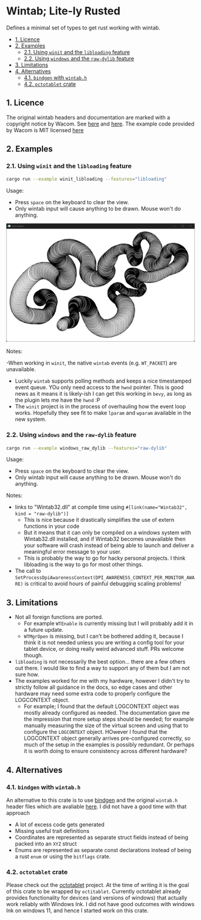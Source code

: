 # Wintab; Lite-ly Rusted <!-- omit in toc -->

Defines a minimal set of types to get rust working with wintab.

- [1. Licence](#1-licence)
- [2. Examples](#2-examples)
  - [2.1. Using `winit` and the `libloading` feature](#21-using-winit-and-the-libloading-feature)
  - [2.2. Using `windows` and the `raw-dylib` feature](#22-using-windows-and-the-raw-dylib-feature)
- [3. Limitations](#3-limitations)
- [4. Alternatives](#4-alternatives)
  - [4.1. `bindgen` with `wintab.h`](#41-bindgen-with-wintabh)
  - [4.2. `octotablet` crate](#42-octotablet-crate)


## 1. Licence

The original wintab headers and documentation are marked with a copyright notice by Wacom.
See [here](https://github.com/Wacom-Developer/wacom-device-kit-windows/blob/881d8e8303e858e53584e70235fe32e3c9ef06f2/Wintab%20Pressure%20Test/SampleCode/Wintab/WINTAB.H#L1C1-L10C81)
and [here](https://developer-docs.wacom.com/docs/icbt/windows/wintab/wintab-reference/).
The example code provided by Wacom is MIT licensed [here](https://github.com/Wacom-Developer/wacom-device-kit-windows/blob/881d8e8303e858e53584e70235fe32e3c9ef06f2/Wintab%20Pressure%20Test/SampleCode/MIT-license.txt)

## 2. Examples

### 2.1. Using `winit` and the `libloading` feature

```bash
cargo run --example winit_libloading --features="libloading"
```

Usage:

- Press `space` on the keyboard to clear the view.
- Only wintab input will cause anything to be drawn. Mouse won't do anything.

![Screenshot of Window Showing Debug Strokes with Pressure](./readme_extras/screenshot.png)

Notes:

-When working in `winit`, the native `wintab` events (e.g. `WT_PACKET`) are
  unavailable.
  - Luckily `wintab` supports polling methods and keeps a nice timestamped event
    queue. YOu only need access to the `hwnd` pointer. This is good news as it
    means it is likely-ish I can get this working in `bevy`, as long as the
    plugin lets me have the `hwnd` :P
  - The `winit` project is in the process of overhauling how the event loop
    works. Hopefully they see fit to make `lparam` and `wparam` available in the new
    system.

### 2.2. Using `windows` and the `raw-dylib` feature

```bash
cargo run --example windows_raw_dylib --features="raw-dylib"
```

Usage:

- Press `space` on the keyboard to clear the view.
- Only wintab input will cause anything to be drawn. Mouse won't do anything.

Notes:

- links to "Wintab32.dll" at compile time using
  `#[link(name="Wintab32", kind = "raw-dylib")]`
  - This is nice because it drastically simplifies the use of extern functions in your code
  - But it means that it can only be compiled on a windows system with
    Wintab32.dll installed, and if Wintab32 becomes unavailable then your
    software will crash instead of being able to launch and deliver a meaningful
    error message to your user.
  - This is probably the way to go for hacky personal projects. I think
    libloading is the way to go for most other things.
- The call to
  `SetProcessDpiAwarenessContext(DPI_AWARENESS_CONTEXT_PER_MONITOR_AWARE)` is
  critical to avoid hours of painful debugging scaling problems!

## 3. Limitations

- Not all foreign functions are ported.
  - For example `WTEnable` is currently missing but I will probably add it in a
    future update.
  - `WTMgrOpen` is missing, but I can't be bothered adding it, because I think it
    is not needed unless you are writing a config tool for your tablet device,
    or doing really weird advanced stuff. PRs welcome though.
- `libloading` is not necessarily the best option... there are a few others out
  there. I would like to find a way to support any of them but I am not sure how.
- The examples worked for me with my hardware, however I didn't try to strictly
  follow all guidance in the docs, so edge cases and other hardware may need
  some extra code to properly configure the LOGCONTEXT object.
  - For example; I found that the default LOGCONTEXT object was mostly already
    configured as needed. The documentation gave me the impression that more
    setup steps should be needed; for example manually measuring the size of the
    virtual screen and using that to configure the `LOGCONTEXT` object. HOwever
    I found that the LOGCONTEXT object generally arrives pre-configured
    correctly, so much of the setup in the examples is possibly redundant. Or
    perhaps it is worth doing to ensure consistency across different hardware?


## 4. Alternatives

### 4.1. `bindgen` with `wintab.h`
An alternative to this crate is to use
[bindgen](https://crates.io/crates/bindgen) and the original `wintab.h` header
files which are avaliable
[here](https://github.com/Wacom-Developer/wacom-device-kit-windows). I did not
have a good time with that approach

 - A lot of excess code gets generated
 - Missing useful trait definitions
 - Coordinates are represented as separate struct fields instead of being packed
   into an `XYZ` struct
 - Enums are represented as separate const declarations instead of being a rust
   `enum` or using the `bitflags` crate.

### 4.2. `octotablet` crate

Please check out the [octotablet](https://crates.io/crates/octotablet/0.1.0)
project. At the time of writing it is the goal of this crate to be wrapped by
`octitablet`. Currently octotablet already provides functionality for devices
(and versions of windows) that actually work reliably with Windows Ink. I did
not have good outcomes with windows Ink on windows 11, and hence I started work
on this crate.